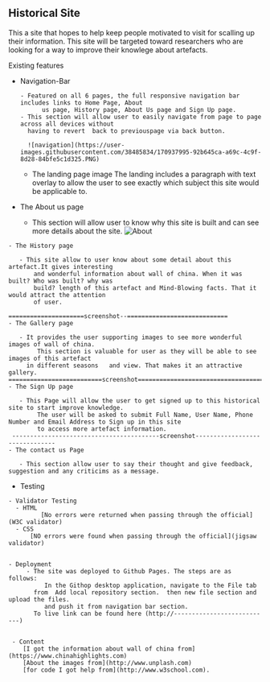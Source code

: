 ## Historical Site
   This a site that hopes to help keep people motivated to visit for scalling up their information.
   This site will be targeted toward researchers who are looking for a way to improve their knowlege about artefacts.
   
 Existing features
 
  - Navigation-Bar
    
    	- Featured on all 6 pages, the full responsive navigation bar includes links to Home Page, About
    	      us page, History page, About Us page and Sign Up page. 
	    - This section will allow user to easily navigate from page to page across all devices without 
	      having to revert  back to previouspage via back button.
	     
	      ![navigation](https://user-images.githubusercontent.com/38485834/170937995-92b645ca-a69c-4c9f-8d28-84bfe5c1d325.PNG)
	      
	      

    - The landing page image 
       The landing includes a paragraph with text overlay to allow the user to see exactly which subject this site 
         would be applicable to.
	
    
   
   - The About us page
    
       - This section will allow user to know why this site is built and can see more details about the site.
         ![About](https://user-images.githubusercontent.com/38485834/170939158-047cfb12-265f-4e43-94ad-e5ad08902cdd.PNG)
	
     
    - The History page
    
       - This site allow to user know about some detail about this artefact.It gives interesting 
           and wonderful information about wall of china. When it was built? Who was built? why was 
           build? length of this artefact and Mind-Blowing facts. That it would attract the attention 
           of user.
	
	=====================screenshot--============================
    - The Gallery page
    
       - It provides the user supporting images to see more wonderful images of wall of china.
        	This section is valuable for user as they will be able to see images of this artefact 
         in different seasons	and view. That makes it an attractive gallery.
	==========================screenshot=======================================
    - The Sign Up page
    
       - This Page will allow the user to get signed up to this historical site to start improve knowledge.
        	The user will be asked to submit Full Name, User Name, Phone Number and Email Address to Sign up in this site 
	        to access more artefact information.  
     -----------------------------------------screenshot-------------------------------
    - The contact us Page
    
       - This section allow user to say their thought and give feedback, suggestion and any criticims as a message.
       
  -  Testing 
  
    - Validator Testing
      - HTML 
	         [No errors were returned when passing through the official](W3C validator)
      - CSS 
          [NO errors were found when passing through the official](jigsaw validator)
	 
     
    - Deployment 
         - The site was deployed to Github Pages. The steps are as follows:
	          In the Githop desktop application, navigate to the File tab 
           from  Add local repository section.  then new file section and upload the files.
	          and push it from navigation bar section.
           To live link can be found here (http://---------------------------)

 	
     - Content 
       	[I got the information about wall of china from](https://www.chinahighlights.com)
        [About the images from](http://www.unplash.com)
       	[for code I got help from](http://www.w3school.com).
	 
	

	
	

    
	

  
 
 
